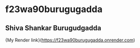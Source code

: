 # f23wa90burugugadda
## Shiva Shankar Burugudgadda
{My Render link}(https://f23wa90burugugadda.onrender.com)
